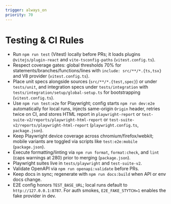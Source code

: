 ```yaml
---
trigger: always_on
priority: 70
---
```


# Testing & CI Rules

- Run `npm run test` (Vitest) locally before PRs; it loads plugins `@vitejs/plugin-react` and `vite-tsconfig-paths` (`vitest.config.ts`).
- Respect coverage gates: global thresholds 70% for statements/branches/functions/lines with `include: src/**/*.{ts,tsx}` and V8 provider (`vitest.config.ts`).
- Place unit specs alongside sources (`src/**/*.{test,spec}`) or under `tests/unit`, and integration specs under `tests/integration` with `tests/integration/setup/global-setup.ts` for bootstrapping (`vitest.config.ts`).
- Use `npm run test:e2e` for Playwright; config starts `npm run dev:e2e` automatically for local runs, injects same-origin `Origin` header, retries twice on CI, and stores HTML report in `playwright-report` or `test-suite-v2/reports/playwright-html-report` or `test-suite-v2/reports/playwright-html-report` (`playwright.config.ts`, `package.json`).
- Keep Playwright device coverage across chromium/firefox/webkit; mobile variants are toggled via scripts like `test:e2e:mobile` (`package.json`).
- Execute formatting/linting via `npm run format`, `format:check`, and `lint` (caps warnings at 280) prior to merging (`package.json`).
- Playwright suites live in `tests/playwright` and `test-suite-v2`.
- Validate OpenAPI via `npm run openapi:validate` before PRs.
- Keep docs in sync; regenerate with `npm run docs:build` when API or env docs change.
- E2E config honors `TEST_BASE_URL`; local runs default to `http://127.0.0.1:8787`. For auth smokes, `E2E_FAKE_STYTCH=1` enables the fake provider in dev.
